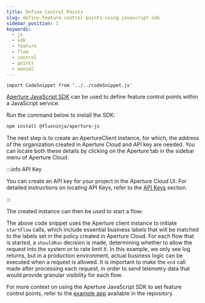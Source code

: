 ```yaml
---
title: Define Control Points
slug: define-feature-control-points-using-javascript-sdk
sidebar_position: 1
keywords:
  - js
  - sdk
  - feature
  - flow
  - control
  - points
  - manual
---
```


```mdx-code-block
import CodeSnippet from '../../codeSnippet.js'
```

[Aperture JavaScript SDK](https://www.npmjs.com/package/@fluxninja/aperture-js)
can be used to define feature control points within a JavaScript service.

Run the command below to install the SDK:

```bash
npm install @fluxninja/aperture-js
```

The next step is to create an ApertureClient instance, for which, the address of
the organization created in Aperture Cloud and API key are needed. You can
locate both these details by clicking on the Aperture tab in the sidebar menu of
Aperture Cloud.

:::info API Key

You can create an API key for your project in the Aperture Cloud UI. For
detailed instructions on locating API Keys, refer to the [API Keys][api-keys]
section.

:::

<CodeSnippet lang="ts" snippetName="clientConstructor" />

The created instance can then be used to start a flow:

<CodeSnippet
    lang="ts"
    snippetName="handleRequestRateLimit"
 />

The above code snippet uses the Aperture client instance to initiate `startFlow`
calls, which include essential business labels that will be matched to the
labels set in the policy created in Aperture Cloud. For each flow that is
started, a `shouldRun` decision is made, determining whether to allow the
request into the system or to rate limit it. In this example, we only see log
returns, but in a production environment, actual business logic can be executed
when a request is allowed. It is important to make the `end` call made after
processing each request, in order to send telemetry data that would provide
granular visibility for each flow.

For more context on using the Aperture JavaScript SDK to set feature control
points, refer to the [example app][example] available in the repository.

[example]: https://github.com/fluxninja/aperture-js/tree/main/example
[api-keys]: /reference/cloud-ui/api-keys.md
